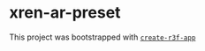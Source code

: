 # xren-ar-preset

This project was bootstrapped with [`create-r3f-app`](https://github.com/utsuboco/create-r3f-app)